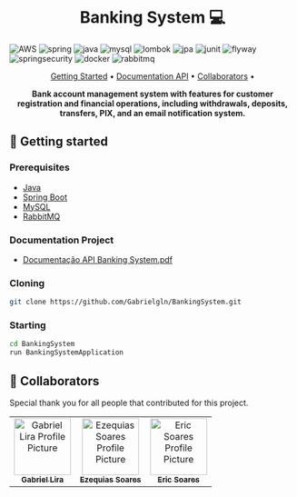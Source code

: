 [JAVA_BADGE]:https://img.shields.io/badge/java-%23ED8B00.svg?style=for-the-badge&logo=openjdk&logoColor=white
[SPRING_BADGE]: https://img.shields.io/badge/spring-%236DB33F.svg?style=for-the-badge&logo=spring&logoColor=white
[MYSQL_BADGE]:https://img.shields.io/badge/MySQL-%234479A1.svg?style=for-the-badge&logo=mysql&logoColor=white
[AWS_BADGE]:https://img.shields.io/badge/AWS-%23FF9900.svg?style=for-the-badge&logo=amazon-aws&logoColor=white
[LOMBOK_BADGE]:https://img.shields.io/badge/Lombok-%2318A558.svg?style=for-the-badge&logo=lombok&logoColor=white
[JPA_BADGE]:https://img.shields.io/badge/JPA-%2300A3E0.svg?style=for-the-badge&logo=java&logoColor=white
[JUNIT_BADGE]:https://img.shields.io/badge/JUnit5-25A162.svg?style=for-the-badge&logo=JUnit5&logoColor=white
[FLYWAY_BADGE]:https://img.shields.io/badge/Flyway-%2300A6A0.svg?style=for-the-badge&logo=flyway&logoColor=white
[SPRING_SECURITY_BADGE]:https://img.shields.io/badge/Spring%20Security-6DB33F.svg?style=for-the-badge&logo=Spring-Security&logoColor=white
[DOCKER_BADGE]:https://img.shields.io/badge/Docker-2496ED.svg?style=for-the-badge&logo=Docker&logoColor=white
[RABBITMQ_BADGE]:https://img.shields.io/badge/Rabbitmq-FF6600?style=for-the-badge&logo=rabbitmq&logoColor=white

<h1 align="center" style="font-weight: bold;">Banking System 💻</h1>

![AWS][AWS_BADGE]
![spring][SPRING_BADGE]
![java][JAVA_BADGE]
![mysql][MYSQL_BADGE]
![lombok][LOMBOK_BADGE]
![jpa][JPA_BADGE]
![junit][JUNIT_BADGE]
![flyway][FLYWAY_BADGE]
![springsecurity][SPRING_SECURITY_BADGE]
![docker][DOCKER_BADGE]
![rabbitmq][RABBITMQ_BADGE]

<p align="center">
 <a href="#started">Getting Started</a> • 
  <a href="#documentation">Documentation API</a> •
 <a href="#colab">Collaborators</a> •
</p>

<p align="center">
  <b>Bank account management system with features for customer registration and financial operations, including withdrawals, deposits, transfers, PIX, and an email notification system.</b>
</p>

<h2 id="started">🚀 Getting started</h2>

<h3>Prerequisites</h3>

- [Java](https://download.oracle.com/java/17/archive/jdk-17.0.6_windows-x64_bin.msi)
- [Spring Boot](https://start.spring.io/)
- [MySQL](https://dev.mysql.com/downloads/installer/)
- [RabbitMQ](https://www.cloudamqp.com/)


<h3  id="documentation" >Documentation Project</h3>

- [Documentação API Banking System.pdf](https://github.com/user-attachments/files/16820004/Documentacao.API.Banking.System.pdf)

<h3>Cloning</h3>

```bash
git clone https://github.com/Gabrielgln/BankingSystem.git
```

<h3>Starting</h3>

```bash
cd BankingSystem
run BankingSystemApplication
```


<h2 id="colab">🤝 Collaborators</h2>

Special thank you for all people that contributed for this project.

<table>
  <tr>
    <td align="center">
      <a href="#">
        <img src="https://avatars.githubusercontent.com/u/106107461?v=4" width="100px;" alt="Gabriel Lira Profile Picture"/><br>
        <sub>
          <b>Gabriel Lira</b>
        </sub>
      </a>
    </td>
    <td align="center">
      <a href="#">
        <img src="https://avatars.githubusercontent.com/u/87997012?v=4" width="100px;" alt="Ezequias Soares Profile Picture"/><br>
        <sub>
          <b>Ezequias Soares</b>
        </sub>
      </a>
    </td>
    <td align="center">
      <a href="#">
        <img src="https://avatars.githubusercontent.com/u/58977849?v=4" width="100px;" alt="Eric Soares Profile Picture"/><br>
        <sub>
          <b>Eric Soares</b>
        </sub>
      </a>
    </td>
  </tr>
</table>
